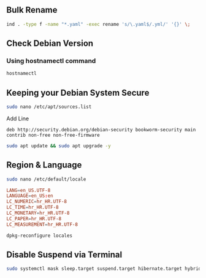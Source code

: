 ## Bulk Rename

```sh
ind . -type f -name "*.yaml" -exec rename 's/\.yaml$/.yml/' '{}' \;
```

## Check Debian Version

### Using hostnamectl command

```sh
hostnamectl
```

## Keeping your Debian System Secure

```sh
sudo nano /etc/apt/sources.list
```

Add Line

```
deb http://security.debian.org/debian-security bookworm-security main contrib non-free non-free-firmware
```

```sh
sudo apt update && sudo apt upgrade -y
```

## Region & Language

```sh
sudo nano /etc/default/locale
```

```conf
LANG=en_US.UTF-8
LANGUAGE=en_US:en
LC_NUMERIC=hr_HR.UTF-8
LC_TIME=hr_HR.UTF-8
LC_MONETARY=hr_HR.UTF-8
LC_PAPER=hr_HR.UTF-8
LC_MEASUREMENT=hr_HR.UTF-8
```

```sh
dpkg-reconfigure locales
```

## Disable Suspend via Terminal

```sh
sudo systemctl mask sleep.target suspend.target hibernate.target hybrid-sleep.target
```
